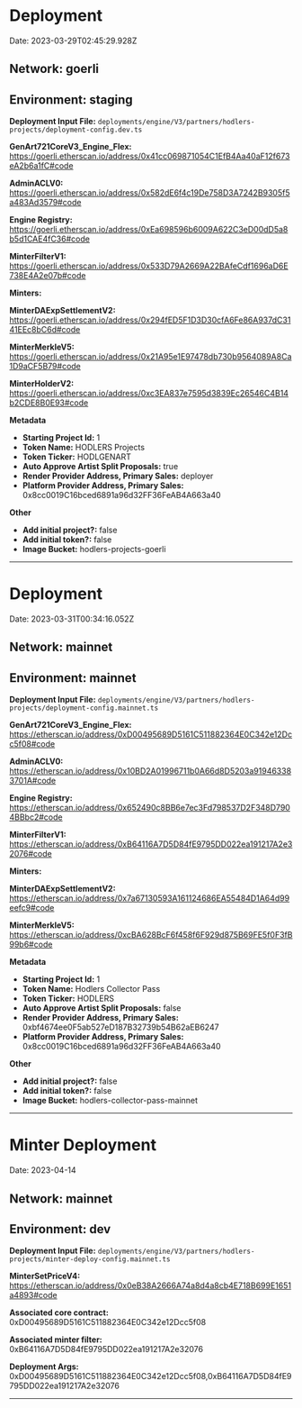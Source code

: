 # Deployment

Date: 2023-03-29T02:45:29.928Z

## **Network:** goerli

## **Environment:** staging

**Deployment Input File:** `deployments/engine/V3/partners/hodlers-projects/deployment-config.dev.ts`

**GenArt721CoreV3_Engine_Flex:** https://goerli.etherscan.io/address/0x41cc069871054C1EfB4Aa40aF12f673eA2b6a1fC#code

**AdminACLV0:** https://goerli.etherscan.io/address/0x582dE6f4c19De758D3A7242B9305f5a483Ad3579#code

**Engine Registry:** https://goerli.etherscan.io/address/0xEa698596b6009A622C3eD00dD5a8b5d1CAE4fC36#code

**MinterFilterV1:** https://goerli.etherscan.io/address/0x533D79A2669A22BAfeCdf1696aD6E738E4A2e07b#code

**Minters:**

**MinterDAExpSettlementV2:** https://goerli.etherscan.io/address/0x294fED5F1D3D30cfA6Fe86A937dC3141EEc8bC6d#code

**MinterMerkleV5:** https://goerli.etherscan.io/address/0x21A95e1E97478db730b9564089A8Ca1D9aCF5B79#code

**MinterHolderV2:** https://goerli.etherscan.io/address/0xc3EA837e7595d3839Ec26546C4B14b2CDE8B0E93#code

**Metadata**

- **Starting Project Id:** 1
- **Token Name:** HODLERS Projects
- **Token Ticker:** HODLGENART
- **Auto Approve Artist Split Proposals:** true
- **Render Provider Address, Primary Sales:** deployer
- **Platform Provider Address, Primary Sales:** 0x8cc0019C16bced6891a96d32FF36FeAB4A663a40

**Other**

- **Add initial project?:** false
- **Add initial token?:** false
- **Image Bucket:** hodlers-projects-goerli

---

# Deployment

Date: 2023-03-31T00:34:16.052Z

## **Network:** mainnet

## **Environment:** mainnet

**Deployment Input File:** `deployments/engine/V3/partners/hodlers-projects/deployment-config.mainnet.ts`

**GenArt721CoreV3_Engine_Flex:** https://etherscan.io/address/0xD00495689D5161C511882364E0C342e12Dcc5f08#code

**AdminACLV0:** https://etherscan.io/address/0x10BD2A01996711b0A66d8D5203a919463383701A#code

**Engine Registry:** https://etherscan.io/address/0x652490c8BB6e7ec3Fd798537D2F348D7904BBbc2#code

**MinterFilterV1:** https://etherscan.io/address/0xB64116A7D5D84fE9795DD022ea191217A2e32076#code

**Minters:**

**MinterDAExpSettlementV2:** https://etherscan.io/address/0x7a67130593A161124686EA55484D1A64d99eefc9#code

**MinterMerkleV5:** https://etherscan.io/address/0xcBA628BcF6f458f6F929d875B69FE5f0F3fB99b6#code

**Metadata**

- **Starting Project Id:** 1
- **Token Name:** Hodlers Collector Pass
- **Token Ticker:** HODLERS
- **Auto Approve Artist Split Proposals:** false
- **Render Provider Address, Primary Sales:** 0xbf4674ee0F5ab527eD187B32739b54B62aEB6247
- **Platform Provider Address, Primary Sales:** 0x8cc0019C16bced6891a96d32FF36FeAB4A663a40

**Other**

- **Add initial project?:** false
- **Add initial token?:** false
- **Image Bucket:** hodlers-collector-pass-mainnet

---

# Minter Deployment

Date: 2023-04-14

## **Network:** mainnet

## **Environment:** dev

**Deployment Input File:** `deployments/engine/V3/partners/hodlers-projects/minter-deploy-config.mainnet.ts`

**MinterSetPriceV4:** https://etherscan.io/address/0x0eB38A2666A74a8d4a8cb4E718B699E1651a4893#code

**Associated core contract:** 0xD00495689D5161C511882364E0C342e12Dcc5f08

**Associated minter filter:** 0xB64116A7D5D84fE9795DD022ea191217A2e32076

**Deployment Args:** 0xD00495689D5161C511882364E0C342e12Dcc5f08,0xB64116A7D5D84fE9795DD022ea191217A2e32076

---
